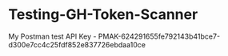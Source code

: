 # Testing-GH-Token-Scanner

My Postman test API Key - PMAK-624291655fe792143b41bce7-d300e7cc4c25fdf852e837726ebdaa10ce
